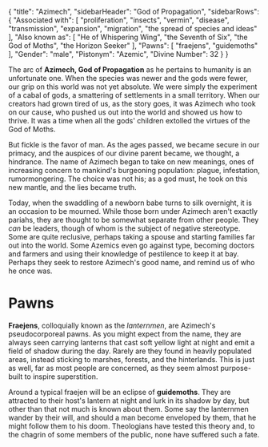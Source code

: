 {
	"title": "Azimech",
	"sidebarHeader": "God of Propagation",
	"sidebarRows": {
		"Associated with": [ "proliferation", "insects", "vermin", "disease", "transmission", "expansion", "migration", "the spread of species and ideas" ],
		"Also known as": [ "He of Whispering Wing", "the Seventh of Six", "the God of Moths", "the Horizon Seeker" ],
		"Pawns": [ "fraejens", "guidemoths" ],
		"Gender": "male",
		"Pistonym": "Azemic",
		"Divine Number": 32
	}
}

The arc of **Azimech, God of Propagation** as he pertains to humanity is an unfortunate one. When the species was newer and the gods were fewer, our grip on this world was not yet absolute. We were simply the experiment of a cabal of gods, a smattering of settlements in a small territory. When our creators had grown tired of us, as the story goes, it was Azimech who took on our cause, who pushed us out into the world and showed us how to thrive. It was a time when all the gods' children extolled the virtues of the God of Moths.

But fickle is the favor of man. As the ages passed, we became secure in our primacy, and the auspices of our divine parent became, we thought, a hindrance. The name of Azimech began to take on new meanings, ones of increasing concern to mankind's burgeoning population: plague, infestation, rumormongering. The choice was not his; as a god must, he took on this new mantle, and the lies became truth.

Today, when the swaddling of a newborn babe turns to silk overnight, it is an occasion to be mourned. While those born under Azimech aren't exactly pariahs, they are thought to be somewhat separate from other people. They *can* be leaders, though of whom is the subject of negative stereotype. Some are quite reclusive, perhaps taking a spouse and starting families far out into the world. Some Azemics even go against type, becoming doctors and farmers and using their knowledge of pestilence to keep it at bay. Perhaps they seek to restore Azimech's good name, and remind us of who he once was.

# Pawns

**Fraejens**, colloquially known as the *lanternmen*, are Azimech's pseudocorporeal pawns. As you might expect from the name, they are always seen carrying lanterns that cast soft yellow light at night and emit a field of shadow during the day. Rarely are they found in heavily populated areas, instead sticking to marshes, forests, and the hinterlands. This is just as well, far as most people are concerned, as they seem almost purpose-built to inspire superstition.

Around a typical fraejen will be an eclipse of **guidemoths**. They are attracted to their host's lantern at night and lurk in its shadow by day, but other than that not much is known about them. Some say the lanternmen wander by their will, and should a man become enveloped by them, that he might follow them to his doom. Theologians have tested this theory and, to the chagrin of some members of the public, none have suffered such a fate.